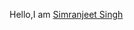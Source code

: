 <a target="_blank" rel="noopener noreferer" href ="https://raw.githubusercontent.com/ABSphreak/ABSphreak/master/gifs/Hi.gif"></a>
Hello,I am
<a href ="https://github.com/SimranjeetSingh5/SimranjeetSingh5">Simranjeet Singh</a>

<!--
**SimranjeetSingh5/SimranjeetSingh5** is a ✨ _special_ ✨ repository because its `README.md` (this file) appears on your GitHub profile.

Here are some ideas to get you started:

- 🔭 I’m currently working on ...
- 🌱 I’m currently learning ...
- 👯 I’m looking to collaborate on ...
- 🤔 I’m looking for help with ...
- 💬 Ask me about ...
- 📫 How to reach me: ...
- 😄 Pronouns: ...
- ⚡ Fun fact: ...
-->
